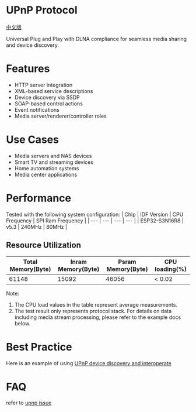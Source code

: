 # UPnP Protocol
[中文版](../zh_CN/UPnP_README_CN.md)

Universal Plug and Play with DLNA compliance for seamless media sharing and device discovery.

# Features

- HTTP server integration
- XML-based service descriptions
- Device discovery via SSDP
- SOAP-based control actions
- Event notifications
- Media server/renderer/controller roles

# Use Cases

- Media servers and NAS devices
- Smart TV and streaming devices
- Home automation systems
- Media center applications

# Performance

Tested with the following system configuration:
|      Chip      | IDF Version  | CPU Frequency | SPI Ram Frequency |
|       ---      |      ---     |      ---      |        ---        |
|  ESP32-S3N16R8 |      v5.3    |     240MHz    |       80MHz       |

## Resource Utilization

| Total Memory(Byte)| Inram Memory(Byte) | Psram Memory(Byte) | CPU loading(%) |
|        ---        |         ---        |         ---        |       ---      |
|       61148       |        15092       |        46056       |     < 0.02     |

Note:
1) The CPU load values in the table represent average measurements.
2) The test result only represents protocol stack. For details on data including media stream processing, please refer to the example docs below.

# Best Practice

Here is an example of using [UPnP device discovery and interoperate](https://github.com/espressif/esp-adf/tree/master/examples/advanced_examples/dlna)

# FAQ

refer to [upnp issue](https://github.com/espressif/esp-adf/issues?q=is%3Aissue%20dlna)

